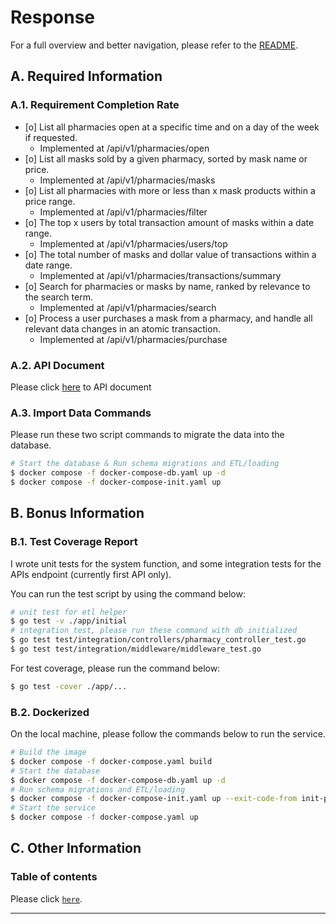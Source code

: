 # Response

For a full overview and better navigation, please refer to the [README](README.md).

## A. Required Information
### A.1. Requirement Completion Rate
- [o] List all pharmacies open at a specific time and on a day of the week if requested.
  - Implemented at /api/v1/pharmacies/open
- [o] List all masks sold by a given pharmacy, sorted by mask name or price.
  - Implemented at /api/v1/pharmacies/masks
- [o] List all pharmacies with more or less than x mask products within a price range.
  - Implemented at /api/v1/pharmacies/filter
- [o] The top x users by total transaction amount of masks within a date range.
  - Implemented at /api/v1/pharmacies/users/top
- [o] The total number of masks and dollar value of transactions within a date range.
  - Implemented at /api/v1/pharmacies/transactions/summary
- [o] Search for pharmacies or masks by name, ranked by relevance to the search term.
  - Implemented at /api/v1/pharmacies/search
- [o] Process a user purchases a mask from a pharmacy, and handle all relevant data changes in an atomic transaction.
  - Implemented at /api/v1/pharmacies/purchase
### A.2. API Document

Please click [here](./doc/api_doc.md) to API document 

### A.3. Import Data Commands
Please run these two script commands to migrate the data into the database.

```bash
# Start the database & Run schema migrations and ETL/loading
$ docker compose -f docker-compose-db.yaml up -d
$ docker compose -f docker-compose-init.yaml up 
```
## B. Bonus Information

### B.1. Test Coverage Report

I wrote unit tests for the system function, and some integration tests for the APIs endpoint (currently first API only).

You can run the test script by using the command below:
```bash
# unit test for etl helper 
$ go test -v ./app/initial 
# integration test, please run these command with db initialized
$ go test test/integration/controllers/pharmacy_controller_test.go
$ go test test/integration/middleware/middleware_test.go
```

For test coverage, please run the command below:
```bash
$ go test -cover ./app/...
```
### B.2. Dockerized

On the local machine, please follow the commands below to run the service.

```bash
# Build the image
$ docker compose -f docker-compose.yaml build
# Start the database 
$ docker compose -f docker-compose-db.yaml up -d
# Run schema migrations and ETL/loading
$ docker compose -f docker-compose-init.yaml up --exit-code-from init-preprocess
# Start the service
$ docker compose -f docker-compose.yaml up
```


## C. Other Information

### Table of contents

Please click [`here`](./README.md).

- --
